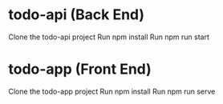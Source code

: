 # todo-api (Back End)

Clone the todo-api project
Run npm install
Run npm run start


# todo-app (Front End)

Clone the todo-app project
Run npm install
Run npm run serve
